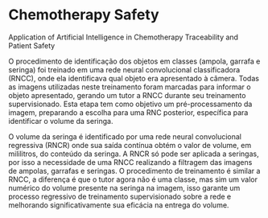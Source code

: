 # Chemotherapy Safety
Application of Artificial Intelligence in Chemotherapy Traceability and Patient Safety

O procedimento de identificação dos objetos em classes (ampola, garrafa e seringa) foi treinado em uma rede neural convolucional classificadora (RNCC), onde ela identificava qual objeto era apresentado à câmera. Todas as imagens utilizadas neste treinamento foram marcadas para informar o objeto apresentado, gerando um tutor a RNCC durante seu treinamento supervisionado. Esta etapa tem como objetivo um pré-processamento da imagem, preparando a escolha para uma RNC posterior, específica para identificar o volume da seringa.

O volume da seringa é identificado por uma rede neural convolucional regressiva (RNCR) onde sua saída contínua obtém o valor de volume, em mililitros, do conteúdo da seringa. A RNCR só pode ser aplicada a seringas, por isso a necessidade de uma RNCC realizando a filtragem das imagens de ampolas, garrafas e seringas. O procedimento de treinamento é similar a RNCC, a diferença é que o tutor agora não é uma classe, mas sim um valor numérico do volume presente na seringa na imagem, isso garante um processo regressivo de treinamento supervisionado sobre a rede e melhorando significativamente sua eficácia na entrega do volume.
